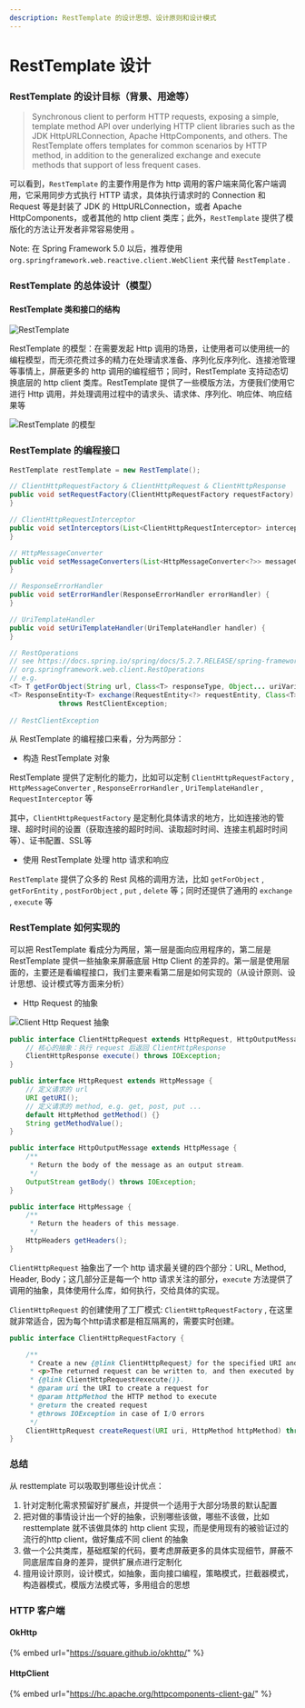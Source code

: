 ```yaml
---
description: RestTemplate 的设计思想、设计原则和设计模式
---
```


# RestTemplate 设计

### RestTemplate 的设计目标（背景、用途等）

> Synchronous client to perform HTTP requests, exposing a simple, template method API over underlying HTTP client libraries such as the JDK HttpURLConnection, Apache HttpComponents, and others. The RestTemplate offers templates for common scenarios by HTTP method, in addition to the generalized exchange and execute methods that support of less frequent cases.

可以看到，`RestTemplate` 的主要作用是作为 http 调用的客户端来简化客户端调用，它采用同步方式执行 HTTP 请求，具体执行请求时的 Connection 和 Request 等是封装了 JDK 的 HttpURLConnection，或者 Apache HttpComponents，或者其他的 http client 类库；此外，`RestTemplate` 提供了模版化的方法让开发者非常容易使用 。

Note: 在 Spring Framework 5.0 以后，推荐使用 `org.springframework.web.reactive.client.WebClient` 来代替 `RestTemplate` .

### RestTemplate 的总体设计（模型）

#### RestTemplate 类和接口的结构

![RestTemplate](../../.gitbook/assets/image%20%2819%29.png)

RestTemplate 的模型：在需要发起 Http 调用的场景，让使用者可以使用统一的编程模型，而无须花费过多的精力在处理请求准备、序列化反序列化、连接池管理等事情上，屏蔽更多的 http 调用的编程细节；同时，RestTemplate 支持动态切换底层的 http client 类库。RestTemplate 提供了一些模版方法，方便我们使用它进行 Http 调用，并处理调用过程中的请求头、请求体、序列化、响应体、响应结果等

![RestTemplate &#x7684;&#x6A21;&#x578B;](../../.gitbook/assets/image%20%2815%29.png)

### RestTemplate 的编程接口

```java
RestTemplate restTemplate = new RestTemplate();

// ClientHttpRequestFactory & ClientHttpRequest & ClientHttpResponse
public void setRequestFactory(ClientHttpRequestFactory requestFactory) {
}

// ClientHttpRequestInterceptor
public void setInterceptors(List<ClientHttpRequestInterceptor> interceptors) {
}

// HttpMessageConverter
public void setMessageConverters(List<HttpMessageConverter<?>> messageConverters) {
}

// ResponseErrorHandler
public void setErrorHandler(ResponseErrorHandler errorHandler) {
}

// UriTemplateHandler
public void setUriTemplateHandler(UriTemplateHandler handler) {
}

// RestOperations
// see https://docs.spring.io/spring/docs/5.2.7.RELEASE/spring-framework-reference/integration.html#rest-resttemplate
// org.springframework.web.client.RestOperations
// e.g.
<T> T getForObject(String url, Class<T> responseType, Object... uriVariables) throws RestClientException;
<T> ResponseEntity<T> exchange(RequestEntity<?> requestEntity, Class<T> responseType)
			throws RestClientException;
			
// RestClientException

```

从 RestTemplate 的编程接口来看，分为两部分：

* 构造 RestTemplate 对象

RestTemplate 提供了定制化的能力，比如可以定制 `ClientHttpRequestFactory` , `HttpMessageConverter` , `ResponseErrorHandler` , `UriTemplateHandler` , `RequestInterceptor` 等

其中，`ClientHttpRequestFactory` 是定制化具体请求的地方，比如连接池的管理、超时时间的设置（获取连接的超时时间、读取超时时间、连接主机超时时间等）、证书配置、SSL等

* 使用 RestTemplate 处理 http 请求和响应

`RestTemplate` 提供了众多的 Rest 风格的调用方法，比如 `getForObject` , `getForEntity` , `postForObject` , `put` , `delete` 等；同时还提供了通用的 `exchange` , `execute` 等

### RestTemplate 如何实现的

可以把 RestTemplate 看成分为两层，第一层是面向应用程序的，第二层是 RestTemplate 提供一些抽象来屏蔽底层 Http Client 的差异的。第一层是使用层面的，主要还是看编程接口，我们主要来看第二层是如何实现的（从设计原则、设计思想、设计模式等方面来分析）

* Http Request 的抽象

![Client Http Request &#x62BD;&#x8C61;](../../.gitbook/assets/image%20%2821%29.png)

```java
public interface ClientHttpRequest extends HttpRequest, HttpOutputMessage {
    // 核心的抽象：执行 request 后返回 ClientHttpResponse
    ClientHttpResponse execute() throws IOException;
}

public interface HttpRequest extends HttpMessage {
    // 定义请求的 url
    URI getURI();
    // 定义请求的 method, e.g. get, post, put ...
    default HttpMethod getMethod() {}
    String getMethodValue();
}

public interface HttpOutputMessage extends HttpMessage {
	/**
	 * Return the body of the message as an output stream.
	 */
	OutputStream getBody() throws IOException;
}

public interface HttpMessage {
	/**
	 * Return the headers of this message.
	 */
	HttpHeaders getHeaders();
}
```

`ClientHttpRequest` 抽象出了一个 http 请求最关键的四个部分：URL, Method, Header, Body；这几部分正是每一个 http 请求关注的部分，`execute` 方法提供了调用的抽象，具体使用什么库，如何执行，交给具体的实现。

`ClientHttpRequest` 的创建使用了工厂模式: `ClientHttpRequestFactory` , 在这里就非常适合，因为每个http请求都是相互隔离的，需要实时创建。

```java
public interface ClientHttpRequestFactory {

	/**
	 * Create a new {@link ClientHttpRequest} for the specified URI and HTTP method.
	 * <p>The returned request can be written to, and then executed by calling
	 * {@link ClientHttpRequest#execute()}.
	 * @param uri the URI to create a request for
	 * @param httpMethod the HTTP method to execute
	 * @return the created request
	 * @throws IOException in case of I/O errors
	 */
	ClientHttpRequest createRequest(URI uri, HttpMethod httpMethod) throws IOException;
}
```



### 总结

从 resttemplate 可以吸取到哪些设计优点：

1. 针对定制化需求预留好扩展点，并提供一个适用于大部分场景的默认配置
2. 把对做的事情设计出一个好的抽象，识别哪些该做，哪些不该做，比如resttemplate 就不该做具体的 http client 实现，而是使用现有的被验证过的流行的http client，做好集成不同 client 的抽象
3.  做一个公共类库，基础框架的代码，要考虑屏蔽更多的具体实现细节，屏蔽不同底层库自身的差异，提供扩展点进行定制化
4. 擅用设计原则，设计模式，如抽象，面向接口编程，策略模式，拦截器模式，构造器模式，模版方法模式等，多用组合的思想

### HTTP 客户端

#### OkHttp

{% embed url="https://square.github.io/okhttp/" %}

#### HttpClient

{% embed url="https://hc.apache.org/httpcomponents-client-ga/" %}



